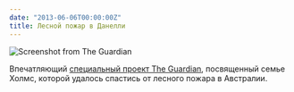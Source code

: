 ```yaml
---
date: "2013-06-06T00:00:00Z"
title: Лесной пожар в Данелли
---
```


![Screenshot from The Guardian](/img/posts/holmes-family-guardian-project.jpg)

Впечатляющий [специальный проект The Guardian](http://www.guardian.co.uk/world/interactive/2013/may/26/firestorm-bushfire-dunalley-holmes-family), посвященный семье Холмс, которой удалось спастись от лесного пожара в Австралии.